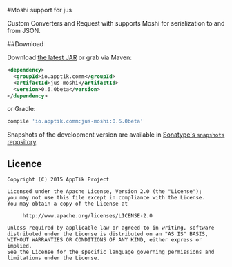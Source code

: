 #Moshi support for jus

Custom Converters and Request with supports Moshi for serialization to and from JSON.

##Download

Download [the latest JAR][mvn] or grab via Maven:
```xml
<dependency>
  <groupId>io.apptik.comm</groupId>
  <artifactId>jus-moshi</artifactId>
  <version>0.6.0beta</version>
</dependency>
```
or Gradle:
```groovy
compile 'io.apptik.comm:jus-moshi:0.6.0beta'
```

Snapshots of the development version are available in [Sonatype's `snapshots` repository][snap].


## Licence

    Copyright (C) 2015 AppTik Project

    Licensed under the Apache License, Version 2.0 (the "License");
    you may not use this file except in compliance with the License.
    You may obtain a copy of the License at

         http://www.apache.org/licenses/LICENSE-2.0

    Unless required by applicable law or agreed to in writing, software
    distributed under the License is distributed on an "AS IS" BASIS,
    WITHOUT WARRANTIES OR CONDITIONS OF ANY KIND, either express or implied.
    See the License for the specific language governing permissions and
    limitations under the License.

 [mvn]: https://search.maven.org/remote_content?g=io.apptik.comm&a=jus-moshi&v=LATEST
 [snap]: https://oss.sonatype.org/content/repositories/releases/io/apptik/comm/
